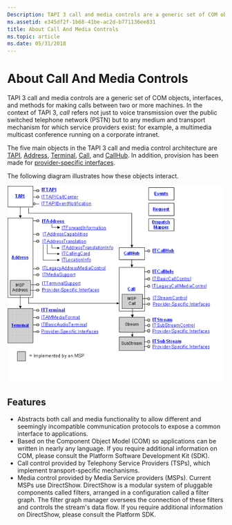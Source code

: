```yaml
---
Description: TAPI 3 call and media controls are a generic set of COM objects, interfaces, and methods for making calls between two or more machines.
ms.assetid: e345df2f-1b68-41be-ac2d-b771136ee831
title: About Call And Media Controls
ms.topic: article
ms.date: 05/31/2018
---
```


# About Call And Media Controls

TAPI 3 call and media controls are a generic set of COM objects, interfaces, and methods for making calls between two or more machines. In the context of TAPI 3, *call* refers not just to voice transmission over the public switched telephone network (PSTN) but to any medium and transport mechanism for which service providers exist: for example, a multimedia multicast conference running on a corporate intranet.

The five main objects in the TAPI 3 call and media control architecture are [TAPI](tapi-object.md), [Address](address-object.md), [Terminal](terminal-object.md), [Call](call-object.md), and [CallHub](callhub-object.md). In addition, provision has been made for [provider-specific interfaces](provider-specific-interfaces.md).

The following diagram illustrates how these objects interact.

![interactions among tapi 3.0 call and media control objects](images/sdkobj2.png)

## Features

-   Abstracts both call and media functionality to allow different and seemingly incompatible communication protocols to expose a common interface to applications.
-   Based on the Component Object Model (COM) so applications can be written in nearly any language. If you require additional information on COM, please consult the Platform Software Development Kit (SDK).
-   Call control provided by Telephony Service Providers (TSPs), which implement transport-specific mechanisms.
-   Media control provided by Media Service providers (MSPs). Current MSPs use DirectShow. DirectShow is a modular system of pluggable components called filters, arranged in a configuration called a filter graph. The filter graph manager oversees the connection of these filters and controls the stream's data flow. If you require additional information on DirectShow, please consult the Platform SDK.

 

 



